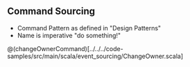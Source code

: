 ## Command Sourcing

- Command Pattern as defined in "Design Patterns"
- Name is imperative "do something!"

@(changeOwnerCommand)[../../../code-samples/src/main/scala/event_sourcing/ChangeOwner.scala] 